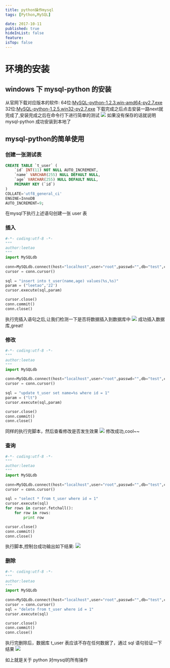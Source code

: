 ```yaml
---
title: python操作mysql
tags: [Python,MySQL]

date: 2017-10-11
published: true
hideInList: false
feature: 
isTop: false
---
```








# 环境的安装
## windows 下 mysql-python 的安装
从官网下载对应版本的软件:
64位:[MySQL-python-1.2.3.win-amd64-py2.7.exe](http://pan.baidu.com/s/1c1W9FXY)
32位:[MySQL-python-1.2.5.win32-py2.7.exe](http://pan.baidu.com/s/1jI9DeOQ)
下载完成之后点击安装一路next就完成了,安装完成之后在命令行下进行简单的测试
![](http://ww3.sinaimg.cn/large/d9e82fa4jw1f8okr3dogej20ht03hjro.jpg)
如果没有保存的话就说明 mysql-python 成功安装到本地了

## mysql-python的简单使用
### 创建一张测试表
```sql
CREATE TABLE `t_user` (
	`id` INT(11) NOT NULL AUTO_INCREMENT,
	`name` VARCHAR(255) NULL DEFAULT NULL,
	`age` VARCHAR(255) NULL DEFAULT NULL,
	PRIMARY KEY (`id`)
)
COLLATE='utf8_general_ci'
ENGINE=InnoDB
AUTO_INCREMENT=9;
```
在mysql下执行上述语句创建一张 user 表

### 插入
```python
#-*- coding:utf-8 -*-
"""
author:leetao
"""
import MySQLdb
        
conn=MySQLdb.connect(host="localhost",user="root",passwd="",db="test",charset="utf8")    
cursor = conn.cursor()      
         
sql = "insert into t_user(name,age) values(%s,%s)"     
param = ("leetao",'22')      
cursor.execute(sql,param)

cursor.close()
conn.commit()
conn.close()
```
执行完插入语句之后,让我们检测一下是否将数据插入到数据库中
![](http://ww4.sinaimg.cn/large/d9e82fa4jw1f8olulb8irj20hy0440sy.jpg)
成功插入数据库,great!

### 修改
```python
#-*- coding:utf-8 -*-
"""
author:leetao
"""
import MySQLdb
        
conn=MySQLdb.connect(host="localhost",user="root",passwd="",db="test",charset="utf8")    
cursor = conn.cursor()      
         
sql = "update t_user set name=%s where id = 1"     
param = ("lt")      
cursor.execute(sql,param) 

cursor.close()
conn.commit()
conn.close()
```
同样的执行完脚本，然后查看修改是否发生效果
![](http://ww1.sinaimg.cn/large/d9e82fa4jw1f8olz8fwbuj20hx03iwek.jpg)
修改成功,cool~~

### 查询
```python
#-*- coding:utf-8 -*-
"""
author:leetao
"""
import MySQLdb
        
conn=MySQLdb.connect(host="localhost",user="root",passwd="",db="test",charset="utf8")    
cursor = conn.cursor()      
         
sql = "select * from t_user where id = 1"     
cursor.execute(sql)
for rows in cursor.fetchall():
    for row in rows:
        print row

cursor.close()
conn.commit()
conn.close()
```
执行脚本,控制台成功输出如下结果:
![](http://ww4.sinaimg.cn/large/d9e82fa4jw1f8om1nxqbbj20g101omwz.jpg)

### 删除
```python
#-*- coding:utf-8 -*-
"""
author:leetao
"""
import MySQLdb
        
conn=MySQLdb.connect(host="localhost",user="root",passwd="",db="test",charset="utf8")    
cursor = conn.cursor()   
sql = "delete from t_user where id = 1"
cursor.execute(sql)

cursor.close()
conn.commit()
conn.close()
```
执行完删除后，数据库 t_user 表应该不存在任何数据了，通过 sql 语句验证一下结果
![](http://ww2.sinaimg.cn/large/d9e82fa4jw1f8om5yvdaij20hv01tmx1.jpg)

如上就是关于 python 对mysql的所有操作
